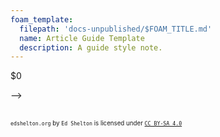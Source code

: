 ```yaml
---
foam_template:
  filepath: 'docs-unpublished/$FOAM_TITLE.md'
  name: Article Guide Template
  description: A guide style note.
---
```

$0

<!-- # ***Nice to Know:***
Information that you may want to know:

| *Topic*                         | *Link*                                      |
| ------------------------------- | -------------------------------------       |
| Computer Basics                 | [[Computer-Basics]]                         |
| Windows Basics                  | [[Windows]]                                 |
|                                 |                                             | -->

<!----------------------------------------------------------------------------->

<!-- # ***Guide:*** ${FOAM_TITLE} --> -->

<!-- # What: -->
<!-- Image: Process Diagram, Width 720                -->
<!-- ## When & Why: -->
<!-- ## What it isn't: -->
<!-- # How: -->
<!-- # Example Problem: -->

<!----------------------------------------------------------------------------->

<!-- # ***Related:***
Relevant information related to the concept:

| *Topic & Link*                       | *Why*                                 |
| ------------------------------------ | ------------------------------------- |
| [[PARENT]]                           | Subject Parent                        |
|                                      |                                       | -->

<!----------------------------------------------------------------------------->

<br><sup><sub>`edshelton.org` by `Ed Shelton` is licensed under [`CC BY-SA 4.0`](https://creativecommons.org/licenses/by-sa/4.0/)</sub></sup>
